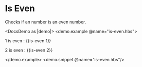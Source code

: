 # Is Even

Checks if an number is an even number.

<DocsDemo as |demo|>
  <demo.example @name="is-even.hbs">
        <p>1 is even : {{is-even 1}}</p>
        <p>2 is even : {{is-even 2}}</p>
  </demo.example>
  <demo.snippet @name="is-even.hbs"/>
</DocsDemo>
